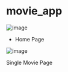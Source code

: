 # movie_app

![image](https://github.com/duclehoang/movie_app/assets/80804824/e35b247a-1e96-4fc1-b294-89b2ae23e8ea)
- Home Page

![image](https://github.com/duclehoang/movie_app/assets/80804824/9d8676be-9064-454f-a2e6-e70c1418ac9c)

Single Movie Page



